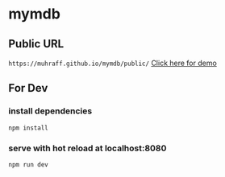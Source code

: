 # mymdb

## Public URL
 `https://muhraff.github.io/mymdb/public/`
[Click here for demo]( https://muhraff.github.io/mymdb/public/)

## For Dev

### install dependencies
`npm install`

### serve with hot reload at localhost:8080
`npm run dev`

